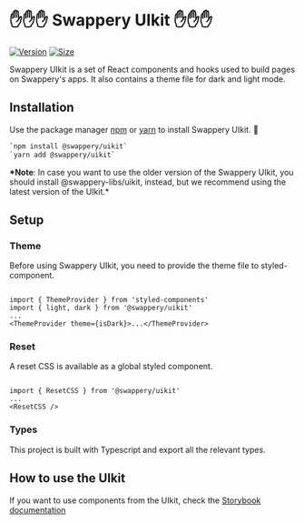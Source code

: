 # ✋✋✋ Swappery UIkit ✋✋✋

[![Version](https://img.shields.io/npm/v/@swappery/uikit)](https://www.npmjs.com/package/@swappery/uikit) [![Size](https://img.shields.io/bundlephobia/min/@swappery/uikit)](https://www.npmjs.com/package/@swappery/uikit)

Swappery UIkit is a set of React components and hooks used to build pages on Swappery's apps. It also contains a theme file for dark and light mode.

## Installation

Use the package manager [npm](https://www.npmjs.com) or [yarn](https://yarnpkg.com) to install Swappery UIkit. 🎨

```bash
`npm install @swappery/uikit`
`yarn add @swappery/uikit`
```

**\*Note**: In case you want to use the older version of the Swappery UIkit, you should install @swappery-libs/uikit, instead, but we recommend using the latest version of the UIkit.\*

## Setup

### Theme

Before using Swappery UIkit, you need to provide the theme file to styled-component.

```

import { ThemeProvider } from 'styled-components'
import { light, dark } from '@swappery/uikit'
...
<ThemeProvider theme={isDark}>...</ThemeProvider>

```

### Reset

A reset CSS is available as a global styled component.

```

import { ResetCSS } from '@swappery/uikit'
...
<ResetCSS />

```

### Types

This project is built with Typescript and export all the relevant types.

## How to use the UIkit

If you want to use components from the UIkit, check the [Storybook documentation](https://swappery.github.io/swappery-uikit/)

```

```
